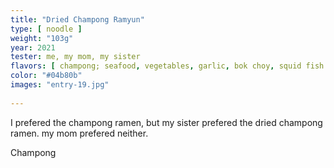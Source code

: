 ```yaml
---
title: "Dried Champong Ramyun"
type: [ noodle ]
weight: "103g"
year: 2021
tester: me, my mom, my sister
flavors: [ champong; seafood, vegetables, garlic, bok choy, squid fish cake, mussels ]
color: "#04b80b"
images: "entry-19.jpg"
 
---
```


I prefered the champong ramen, but my sister prefered the dried champong ramen. my mom prefered neither.

Champong

